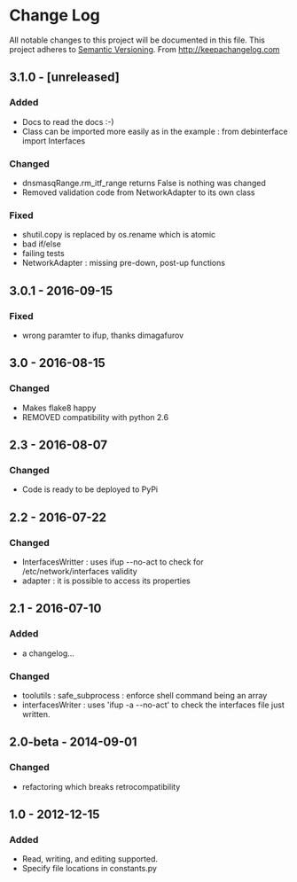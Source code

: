 # Change Log
All notable changes to this project will be documented in this file.
This project adheres to [Semantic Versioning](http://semver.org/).
From http://keepachangelog.com

## 3.1.0 - [unreleased]
### Added
- Docs to read the docs :-)
- Class can be imported more easily as in the example : from debinterface import Interfaces

### Changed
- dnsmasqRange.rm_itf_range returns False is nothing was changed
- Removed validation code from NetworkAdapter to its own class

### Fixed
- shutil.copy is replaced by os.rename which is atomic
- bad if/else
- failing tests
- NetworkAdapter : missing pre-down, post-up functions


## 3.0.1 - 2016-09-15
### Fixed
- wrong paramter to ifup, thanks dimagafurov


## 3.0 - 2016-08-15
### Changed
- Makes flake8 happy
- REMOVED compatibility with python 2.6


## 2.3 - 2016-08-07
### Changed
- Code is ready to be deployed to PyPi


## 2.2 - 2016-07-22
### Changed
- InterfacesWritter : uses ifup --no-act to check for /etc/network/interfaces validity
- adapter : it is possible to access its properties


## 2.1 - 2016-07-10
### Added
- a changelog...

### Changed
- toolutils : safe_subprocess : enforce shell command being an array
- interfacesWriter : uses 'ifup -a --no-act' to check the interfaces file just written.


## 2.0-beta - 2014-09-01
### Changed
- refactoring which breaks retrocompatibility


## 1.0 - 2012-12-15
### Added
- Read, writing, and editing supported.
- Specify file locations in constants.py
